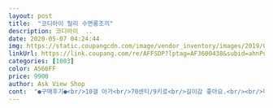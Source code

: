 ```yaml
---
layout: post 
title:  "코디아이 릴리 수면롱조끼" 
description: 코디아이  ..
date: 2020-05-07 04:24:44 
img: https://static.coupangcdn.com/image/vendor_inventory/images/2019/03/04/11/8/b927c532-82a7-4f10-91e4-b51bdd6bd837.jpg 
linkUrl: https://link.coupang.com/re/AFFSDP?lptag=AF3600438&subid=ahnPublicAsk&pageKey=193507566&itemId=553984400&vendorItemId=4455567215&traceid=V0-113-00a674263f835a40 
categories: [1003] 
color: A566FF 
price: 9900 
author: Ask View Shop 
cont:  "●구매후기●<br/>10갤 아가<br/>70센티/9키로<br/>길이감 좋아요.<br/><br/>디자인, 면 좋아요! 코디아이 사랑해욤!<br/>롱하게 입히려 110 사이즈 구매했어요.<br/><br/>발목까지와요.<br/> 원하는 길이였어요.<br/><br/>여름에 더워서 땀띠 났길래 수면잠옷 입히고 자니 쏙 들어갔어요 시원하고 기저귀 갈때도 편해요~ 외출하지 않을땐 내복대신 이거입고 집에서 편하게 지내요 ~ 디자인도 이뻐서 만족합니다<br/>우리딸아이 내의는 항상 코디아이예요^^<br/>잘 때 어차피 말려 올라가는거 손으로 내려주기 좋아요.<br/>.<br/><br/>저렴하고질도좋구요~~<br/>" 
---
```

